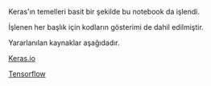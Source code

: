Keras'ın temelleri basit bir şekilde bu notebook da işlendi. 

İşlenen her başlık için kodların gösterimi de dahil edilmiştir. 

Yararlanılan kaynaklar aşağıdadır.

<a href="https://keras.io/">Keras.io</a>
         
<a href="https://www.tensorflow.org/">Tensorflow</a>
